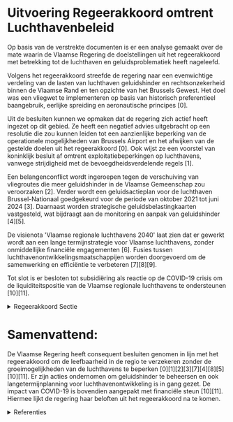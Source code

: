 # Uitvoering Regeerakkoord omtrent Luchthavenbeleid

Op basis van de verstrekte documenten is er een analyse gemaakt over de mate waarin de Vlaamse Regering de doelstellingen uit het regeerakkoord met betrekking tot de luchthaven en geluidsproblematiek heeft nageleefd.

Volgens het regeerakkoord streefde de regering naar een evenwichtige verdeling van de lasten van luchthaven geluidshinder en rechtsonzekerheid binnen de Vlaamse Rand en ten opzichte van het Brussels Gewest. Het doel was een vliegwet te implementeren op basis van historisch preferentieel baangebruik, eerlijke spreiding en aeronautische principes \[0\].

Uit de besluiten kunnen we opmaken dat de regering zich actief heeft ingezet op dit gebied. Ze heeft een negatief advies uitgebracht op een resolutie die zou kunnen leiden tot een aanzienlijke beperking van de operationele mogelijkheden van Brussels Airport en het afwijken van de gestelde doelen uit het regeerakkoord \[0\]. Ook wijst ze een voorstel van koninklijk besluit af omtrent exploitatiebeperkingen op luchthavens, vanwege strijdigheid met de bevoegdheidsverdelende regels \[1\].

Een belangenconflict wordt ingeroepen tegen de verschuiving van vliegroutes die meer geluidshinder in de Vlaamse Gemeenschap zou veroorzaken \[2\]. Verder wordt een geluidsactieplan voor de luchthaven Brussel-Nationaal goedgekeurd voor de periode van oktober 2021 tot juni 2024 \[3\]. Daarnaast worden strategische geluidsbelastingkaarten vastgesteld, wat bijdraagt aan de monitoring en aanpak van geluidshinder \[4\]\[5\].

De visienota 'Vlaamse regionale luchthavens 2040' laat zien dat er gewerkt wordt aan een lange termijnstrategie voor Vlaamse luchthavens, zonder onmiddellijke financiële engagementen \[6\]. Fusies tussen luchthavenontwikkelingsmaatschappijen worden doorgevoerd om de samenwerking en efficiëntie te verbeteren \[7\]\[8\]\[9\].

Tot slot is er besloten tot subsidiëring als reactie op de COVID-19 crisis om de liquiditeitspositie van de Vlaamse regionale luchthavens te ondersteunen \[10\]\[11\].

<details>
        <summary>Regeerakkoord Sectie </summary>
        <p>6.3.7 Luchthaven We streven naar een oplossing voor de geluids-hinder en voor de rechtsonzekerheid die vandaag op de luchthaven weegt. Het uitgangspunt is een billijke spreiding van de lasten, zowel binnen de Vlaamse Rand als ten opzichte van het Brussels Gewest. Dit bekomen we via een evenwichtige vliegwet waarin routes worden vastgelegd volgens de principes van het historisch preferentieel baangebruik, van eerlijke spreiding (vermijden van concentratie boven bepaalde gebieden) en op basis van aeronautische principes van tegen de wind, binnen de geldende windnormen, en rechtstreeks vliegen naar bestemming. We verzoenen de leefbaarheid van de regio met nieuwe groeikansen voor de luchthaven als economische motor voor heel Vlaanderen. </p>
        </details> 

# Samenvattend:

De Vlaamse Regering heeft consequent besluiten genomen in lijn met het regeerakkoord om de leefbaarheid in de regio te verzekeren zonder de groeimogelijkheden van de luchthavens te beperken \[0\]\[1\]\[2\]\[3\]\[7\]\[4\]\[8\]\[5\]\[10\]\[11\]. Er zijn acties ondernomen om geluidshinder te beheersen en ook langetermijnplanning voor luchthavenontwikkeling is in gang gezet. De impact van COVID-19 is bovendien aangepakt met financiële steun \[10\]\[11\]. Hiermee lijkt de regering haar beloften uit het regeerakkoord na te komen.

<details>
        <summary> Referenties</summary>
        **[\[0\]](https://beslissingenvlaamseregering.vlaanderen.be/?search=Geluidshinder%20Luchthaven%20Brussel-Nationaal%3A%20standpuntbepaling%20voorstel%20van%20resolutie&dateOption=select&startDate=2021-06-25T08%3A00%3A00Z&endDate=2021-06-25T08%3A00%3A00Z)** : **(2021-06-25)** Geluidshinder Luchthaven Brussel-Nationaal: standpuntbepaling voorstel van resolutie 

**[\[1\]](https://beslissingenvlaamseregering.vlaanderen.be/?search=Koninklijk%20besluit%20%27Geluidsgerelateerde%20exploitatiebeperkingen%20luchthavens%27%3A%20standpuntbepaling&dateOption=select&startDate=2023-03-31T08%3A00%3A00Z&endDate=2023-03-31T08%3A00%3A00Z)** : **(2023-03-31)** Koninklijk besluit 'Geluidsgerelateerde exploitatiebeperkingen luchthavens': standpuntbepaling 

**[\[2\]](https://beslissingenvlaamseregering.vlaanderen.be/?search=Nota%20aan%20het%20Overlegcomit%C3%A9%3A%20%27Belangenconflict%20ingesteld%20door%20de%20Vlaamse%20Gemeenschap%20tegen%20de%20verschuiving%20van%20vliegroutes%20bij%20de%20luchthaven%20van%20Zaventem%27&dateOption=select&startDate=2023-10-20T08%3A00%3A00Z&endDate=2023-10-20T08%3A00%3A00Z)** : **(2023-10-20)** Nota aan het Overlegcomité: 'Belangenconflict ingesteld door de Vlaamse Gemeenschap tegen de verschuiving van vliegroutes bij de luchthaven van Zaventem' 

**[\[3\]](https://beslissingenvlaamseregering.vlaanderen.be/?search=Geluidsactieplan%202021-2024%20luchthaven%20Brussel-Nationaal&dateOption=select&startDate=2021-10-15T08%3A00%3A00Z&endDate=2021-10-15T08%3A00%3A00Z)** : **(2021-10-15)** Geluidsactieplan 2021-2024 luchthaven Brussel-Nationaal 

**[\[4\]](https://beslissingenvlaamseregering.vlaanderen.be/?search=Europese%20Richtlijn%20over%20evaluatie%20en%20beheersing%20omgevingslawaai%3A%20goedkeuring%20lijsten%20belangrijke%20%28spoor-%20en%20tram-%29wegen%2C%20luchthavens%20en%20agglomeraties%2C%20en%20strategische%20geluidsbelastingkaarten%202021&dateOption=select&startDate=2023-10-06T08%3A00%3A00Z&endDate=2023-10-06T08%3A00%3A00Z)** : **(2023-10-06)** Europese Richtlijn over evaluatie en beheersing omgevingslawaai: goedkeuring lijsten belangrijke (spoor- en tram-)wegen, luchthavens en agglomeraties, en strategische geluidsbelastingkaarten 2021 

**[\[5\]](https://beslissingenvlaamseregering.vlaanderen.be/?search=Geactualiseerde%20lijsten%20belangrijke%20infrastructuren%20en%20agglomeraties%20voor%20uitvoerig%20van%20ronde%204%20Europese%20Richtlijn%20evaluatie%20en%20beheersing%20van%20omgevingslawaai&dateOption=select&startDate=2020-07-10T08%3A00%3A00Z&endDate=2020-07-10T08%3A00%3A00Z)** : **(2020-07-10)** Geactualiseerde lijsten belangrijke infrastructuren en agglomeraties voor uitvoerig van ronde 4 Europese Richtlijn evaluatie en beheersing van omgevingslawaai 

**[\[6\]](https://beslissingenvlaamseregering.vlaanderen.be/?search=Visienota%3A%20%27Vlaamse%20regionale%20luchthavens%202040%27&dateOption=select&startDate=2022-12-23T09%3A00%3A00Z&endDate=2022-12-23T09%3A00%3A00Z)** : **(2022-12-23)** Visienota: 'Vlaamse regionale luchthavens 2040' 

**[\[7\]](https://beslissingenvlaamseregering.vlaanderen.be/?search=Fusie%20Luchtavenontwikkelingsmaatschappijen%20Antwerpen%20en%20Oostende-Brugge%3A%20voorontwerp%20van%20wijzigingsdecreet&dateOption=select&startDate=2020-06-26T08%3A00%3A00Z&endDate=2020-06-26T08%3A00%3A00Z)** : **(2020-06-26)** Fusie Luchtavenontwikkelingsmaatschappijen Antwerpen en Oostende-Brugge: voorontwerp van wijzigingsdecreet 

**[\[8\]](https://beslissingenvlaamseregering.vlaanderen.be/?search=Fusie%20Luchtavenontwikkelingsmaatschappijen%20Antwerpen%20en%20Oostende-Brugge%3A%20ontwerp%20van%20wijzigingsdecreet&dateOption=select&startDate=2020-10-02T08%3A00%3A00Z&endDate=2020-10-02T08%3A00%3A00Z)** : **(2020-10-02)** Fusie Luchtavenontwikkelingsmaatschappijen Antwerpen en Oostende-Brugge: ontwerp van wijzigingsdecreet 

**[\[9\]](https://beslissingenvlaamseregering.vlaanderen.be/?search=Decreet%20beheer%20en%20uitbating%20van%20de%20regionale%20luchthavens&dateOption=select&startDate=2021-01-08T09%3A00%3A00Z&endDate=2021-01-08T09%3A00%3A00Z)** : **(2021-01-08)** Decreet beheer en uitbating van de regionale luchthavens 

**[\[10\]](https://beslissingenvlaamseregering.vlaanderen.be/?search=COVID-19%3A%20subsidieregeling%20Vlaamse%20regionale%20luchthavens&dateOption=select&startDate=2020-10-02T08%3A00%3A00Z&endDate=2020-10-02T08%3A00%3A00Z)** : **(2020-10-02)** COVID-19: subsidieregeling Vlaamse regionale luchthavens 

**[\[11\]](https://beslissingenvlaamseregering.vlaanderen.be/?search=COVID-19%3A%20subsidie%20aan%20LEM%20Antwerpen%2C%20LEM%20Oostende-Brugge%20en%20LEM%20Kortrijk-Wevelgem%20als%20steunmaatregel&dateOption=select&startDate=2020-07-10T08%3A00%3A00Z&endDate=2020-07-10T08%3A00%3A00Z)** : **(2020-07-10)** COVID-19: subsidie aan LEM Antwerpen, LEM Oostende-Brugge en LEM Kortrijk-Wevelgem als steunmaatregel 
        </details> 

